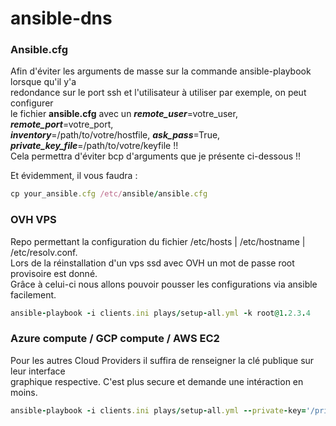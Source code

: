 # ansible-dns

### Ansible.cfg
Afin d'éviter les arguments de masse sur la commande ansible-playbook lorsque qu'il y'a  
redondance sur le port ssh et l'utilisateur à utiliser par exemple, on peut configurer  
le fichier **ansible.cfg** avec un ***remote_user***=votre_user, ***remote_port***=votre_port,  
***inventory***=/path/to/votre/hostfile, ***ask_pass***=True, ***private_key_file***=/path/to/votre/keyfile !!  
Cela permettra d'éviter bcp d'arguments que je présente ci-dessous !!  
  
Et évidemment, il vous faudra :
```ruby 
cp your_ansible.cfg /etc/ansible/ansible.cfg
```

### OVH VPS
Repo permettant la configuration du fichier /etc/hosts | /etc/hostname | /etc/resolv.conf.  
Lors de la réinstallation d'un vps ssd avec OVH un mot de passe root provisoire est donné.  
Grâce à celui-ci nous allons pouvoir pousser les configurations via ansible facilement.  

```ruby
ansible-playbook -i clients.ini plays/setup-all.yml -k root@1.2.3.4
```   

### Azure compute / GCP compute / AWS EC2
Pour les autres Cloud Providers il suffira de renseigner la clé publique sur leur interface  
graphique respective. C'est plus secure et demande une intéraction en moins.  

```ruby
ansible-playbook -i clients.ini plays/setup-all.yml --private-key='/private/.ssh/key' azureuser/gcpuser/awsuser@1.2.3.4
```  


